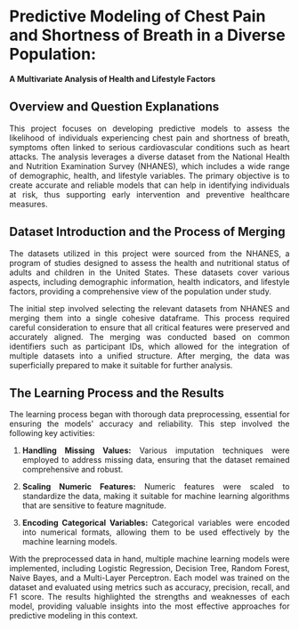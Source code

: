 # **Predictive Modeling of Chest Pain and Shortness of Breath in a Diverse Population:**  
**A Multivariate Analysis of Health and Lifestyle Factors**

<div style="text-align: justify">

## Overview and Question Explanations

This project focuses on developing predictive models to assess the likelihood of individuals experiencing chest pain and shortness of breath, symptoms often linked to serious cardiovascular conditions such as heart attacks. The analysis leverages a diverse dataset from the National Health and Nutrition Examination Survey (NHANES), which includes a wide range of demographic, health, and lifestyle variables. The primary objective is to create accurate and reliable models that can help in identifying individuals at risk, thus supporting early intervention and preventive healthcare measures.

## Dataset Introduction and the Process of Merging

The datasets utilized in this project were sourced from the NHANES, a program of studies designed to assess the health and nutritional status of adults and children in the United States. These datasets cover various aspects, including demographic information, health indicators, and lifestyle factors, providing a comprehensive view of the population under study.

The initial step involved selecting the relevant datasets from NHANES and merging them into a single cohesive dataframe. This process required careful consideration to ensure that all critical features were preserved and accurately aligned. The merging was conducted based on common identifiers such as participant IDs, which allowed for the integration of multiple datasets into a unified structure. After merging, the data was superficially prepared to make it suitable for further analysis.

## The Learning Process and the Results

The learning process began with thorough data preprocessing, essential for ensuring the models' accuracy and reliability. This step involved the following key activities:

1. **Handling Missing Values:** Various imputation techniques were employed to address missing data, ensuring that the dataset remained comprehensive and robust.

2. **Scaling Numeric Features:** Numeric features were scaled to standardize the data, making it suitable for machine learning algorithms that are sensitive to feature magnitude.

3. **Encoding Categorical Variables:** Categorical variables were encoded into numerical formats, allowing them to be used effectively by the machine learning models.

With the preprocessed data in hand, multiple machine learning models were implemented, including Logistic Regression, Decision Tree, Random Forest, Naive Bayes, and a Multi-Layer Perceptron. Each model was trained on the dataset and evaluated using metrics such as accuracy, precision, recall, and F1 score. The results highlighted the strengths and weaknesses of each model, providing valuable insights into the most effective approaches for predictive modeling in this context.

</div>

